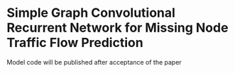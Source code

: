 # Simple Graph Convolutional Recurrent Network for Missing Node Traffic Flow Prediction

Model code will be published after acceptance of the paper

